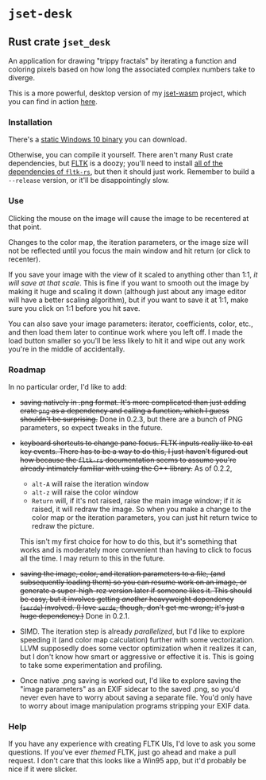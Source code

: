 # `jset-desk`
## Rust crate `jset_desk`
An application for drawing "trippy fractals" by iterating a function and
coloring pixels based on how long the associated complex numbers take to
diverge.

This is a more powerful, desktop version of my
[jset-wasm](https://github.com/d2718/jset-wasm) project, which you can
find in action [here](http://d2718.net/jset/).

### Installation

There's a [static Windows 10
binary](https://d2718.net/jset/jset_desk_win10.exe) you can download.

Otherwise, you can compile it yourself. There aren't many Rust crate
dependencies, but [FLTK](https://www.fltk.org/) is a doozy; you'll need
to install [all of the dependencies of
`fltk-rs`](https://docs.rs/fltk/latest/fltk/index.html#dependencies),
but then it should just work. Remember to build a `--release` version,
or it'll be disappointingly slow.

### Use

Clicking the mouse on the image will cause the image to be recentered at
that point.

Changes to the color map, the iteration parameters, or the image size
will not be reflected until you focus the main window and hit return (or
click to recenter).

If you save your image with the view of it scaled to anything other than
1:1, _it will save at that scale_. This is fine if you want to smooth out
the image by making it huge and scaling it down (although just about any
image editor will have a better scaling algorithm), but if you want to save
it at 1:1, make sure you click on 1:1 before you hit save.

You can also save your image parameters: iterator, coefficients, color, etc.,
and then load them later to continue work where you left off. I made the
load button smaller so you'll be less likely to hit it and wipe out any
work you're in the middle of accidentally.

### Roadmap

In no particular order, I'd like to add:

  * ~~saving natively in .png format. It's more complicated than just adding
    crate `png` as a dependency and calling a function, which I guess
    shouldn't be surprising.~~ Done in 0.2.3, but there are a bunch of
    PNG parameters, so expect tweaks in the future.
  * ~~keyboard shortcuts to change pane focus. FLTK inputs really like to eat
    key events. There has to be a way to do this, I just haven't figured
    out how because the `fltk-rs` documentation seems to assume you're
    already intimately familiar with using the C++ library.~~ As of 0.2.2,
      + `alt-A` will raise the iteration window
      + `alt-z` will raise the color window
      + `Return` will, if it's not raised, raise the main image window; if
        it _is_ raised, it will redraw the image. So when you make a change
        to the color map or the iteration parameters, you can just hit
        return twice to redraw the picture.
        
    This isn't my first choice for how to do this, but it's something that
    works and is moderately more convenient than having to click to focus
    all the time. I may return to this in the future.
  * ~~saving the image, color, and iteration parameters to a file, (and
    subsequently loading them) so you can resume work on an image, or
    generate a super-high-rez version later if someone likes it. This should
    be easy, but it involves getting _another_ heavyweight dependency
    (`serde`) involved. (I love `serde`, though, don't get me wrong; it's
    just a huge dependency.)~~ Done in 0.2.1.
  * SIMD. The iteration step is already _parallelized_, but I'd like to
    explore speeding it (and color map calculation) further with some
    vectorization. LLVM supposedly does some vector optimization when it
    realizes it can, but I don't know how smart or aggressive or effective
    it is. This is going to take some experimentation and profiling.
  * Once native .png saving is worked out, I'd like to explore saving the
    "image parameters" as an EXIF sidecar to the saved .png, so you'd
    never even have to worry about saving a separate file. You'd only have
    to worry about image manipulation programs stripping your EXIF data.

### Help

If you have any experience with creating FLTK UIs, I'd love to ask you some
questions. If you've ever _themed_ FLTK, just go ahead and make a pull
request. I don't care that this looks like a Win95 app, but it'd probably
be nice if it were slicker.